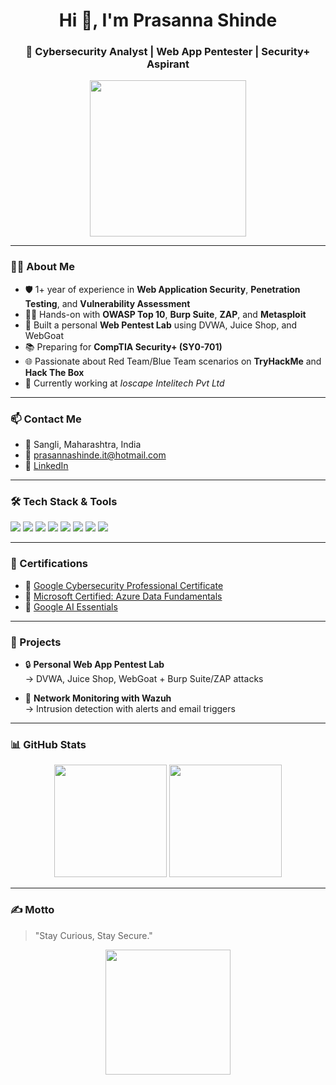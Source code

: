 <h1 align="center">Hi 👋, I'm Prasanna Shinde</h1>
<h3 align="center">🔐 Cybersecurity Analyst | Web App Pentester | Security+ Aspirant</h3>

<p align="center">
  <img src="https://media.giphy.com/media/qgQUggAC3Pfv687qPC/giphy.gif" width="250"/>
</p>

---

### 👨‍💻 About Me

- 🛡️ 1+ year of experience in **Web Application Security**, **Penetration Testing**, and **Vulnerability Assessment**  
- 🕵️‍♂️ Hands-on with **OWASP Top 10**, **Burp Suite**, **ZAP**, and **Metasploit**
- 🧪 Built a personal **Web Pentest Lab** using DVWA, Juice Shop, and WebGoat  
- 📚 Preparing for **CompTIA Security+ (SY0-701)**  
- 🌐 Passionate about Red Team/Blue Team scenarios on **TryHackMe** and **Hack The Box**  
- 💼 Currently working at *Ioscape Intelitech Pvt Ltd*

---

### 📫 Contact Me

- 📍 Sangli, Maharashtra, India  
- 📧 prasannashinde.it@hotmail.com  
- 🔗 [LinkedIn](https://www.linkedin.com/in/prasannashinde-it/)  

---

### 🛠️ Tech Stack & Tools

<p align="left">
  <img src="https://img.shields.io/badge/-Python-05122A?style=flat&logo=python" />
  <img src="https://img.shields.io/badge/-JavaScript-05122A?style=flat&logo=javascript" />
  <img src="https://img.shields.io/badge/-MySQL-05122A?style=flat&logo=mysql" />
  <img src="https://img.shields.io/badge/-Burp%20Suite-05122A?style=flat&logo=burpsuite" />
  <img src="https://img.shields.io/badge/-OWASP%20ZAP-05122A?style=flat&logo=owasp" />
  <img src="https://img.shields.io/badge/-Nmap-05122A?style=flat&logo=nmap" />
  <img src="https://img.shields.io/badge/-Metasploit-05122A?style=flat&logo=metasploit" />
  <img src="https://img.shields.io/badge/-Wireshark-05122A?style=flat&logo=wireshark" />
</p>

---

### 🧠 Certifications

- 🧩 [Google Cybersecurity Professional Certificate](https://www.coursera.org/account/accomplishments/specialization/E6NBI3SSGMT7)
- 🧠 [Microsoft Certified: Azure Data Fundamentals](https://www.credly.com/badges/b9157540-77d0-4234-a2f0-af4afaa3c837/linked_in_profile)
- 🤖 [Google AI Essentials](https://www.coursera.org/account/accomplishments/verify/4NB20CQQ92L6?trk=public_profile_see-credential)

---

### 🔭 Projects

- 🔒 **Personal Web App Pentest Lab**  
  → DVWA, Juice Shop, WebGoat + Burp Suite/ZAP attacks

- 📡 **Network Monitoring with Wazuh**  
  → Intrusion detection with alerts and email triggers

---

### 📊 GitHub Stats

<p align="center">
  <img src="https://github-readme-stats.vercel.app/api?username=prasannashinde&show_icons=true&theme=radical" height="180"/>
  <img src="https://github-readme-stats.vercel.app/api/top-langs/?username=prasannashinde&layout=compact&theme=radical" height="180"/>
</p>

---

### ✍️ Motto

> "Stay Curious, Stay Secure."

<p align="center">
  <img src="https://media.giphy.com/media/L1R1tvI9svkIWwpVYr/giphy.gif" width="200"/>
</p>

